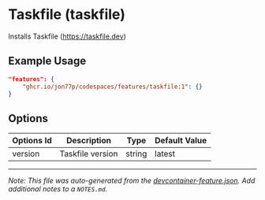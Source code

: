 
# Taskfile (taskfile)

Installs Taskfile (https://taskfile.dev)

## Example Usage

```json
"features": {
    "ghcr.io/jon77p/codespaces/features/taskfile:1": {}
}
```

## Options

| Options Id | Description | Type | Default Value |
|-----|-----|-----|-----|
| version | Taskfile version | string | latest |



---

_Note: This file was auto-generated from the [devcontainer-feature.json](https://github.com/jon77p/codespaces/blob/main/features/src/taskfile/devcontainer-feature.json).  Add additional notes to a `NOTES.md`._
